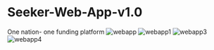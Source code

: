 # Seeker-Web-App-v1.0
One nation- one funding platform
![webapp](https://user-images.githubusercontent.com/85721026/206295219-95d5f2c2-33aa-40d4-8825-62f8c1019aa7.jpeg)
![webapp1](https://user-images.githubusercontent.com/85721026/206295224-53124cb7-db59-4d07-8c2e-a7a3e7c878c4.jpeg)
![webapp3](https://user-images.githubusercontent.com/85721026/206295230-fda6894e-56bb-4373-b8fe-d65ce9e41123.jpeg)
![webapp4](https://user-images.githubusercontent.com/85721026/206295235-ce452845-86f7-4c87-b81a-cecb0604f9a8.jpeg)
